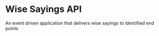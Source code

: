 # Wise Sayings API

An event driven application that delivers wise sayings to identified end points

